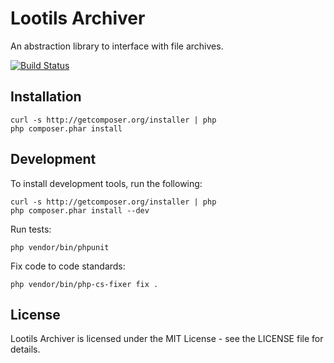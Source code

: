 Lootils Archiver
==============

An abstraction library to interface with file archives.

[![Build Status](https://secure.travis-ci.org/RobLoach/archiver.png)](http://travis-ci.org/RobLoach/archiver)


Installation
-----------

    curl -s http://getcomposer.org/installer | php
    php composer.phar install


Development
----------

To install development tools, run the following:

    curl -s http://getcomposer.org/installer | php
    php composer.phar install --dev

Run tests:

    php vendor/bin/phpunit

Fix code to code standards:

    php vendor/bin/php-cs-fixer fix .


License
------

Lootils Archiver is licensed under the MIT License - see the LICENSE file for
details.
